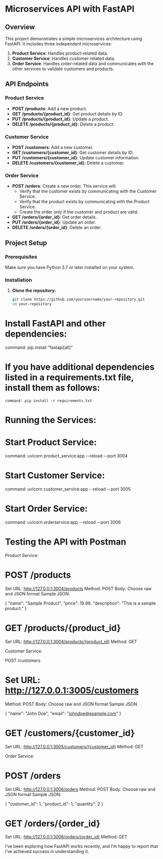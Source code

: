 # Microservices API with FastAPI

## Overview

This project demonstrates a simple microservices architecture using FastAPI. It includes three independent microservices:

1. **Product Service**: Handles product-related data.
2. **Customer Service**: Handles customer-related data.
3. **Order Service**: Handles order-related data and communicates with the other services to validate customers and products.

## API Endpoints

### Product Service

- **POST /products**: Add a new product.
- **GET /products/{product_id}**: Get product details by ID.
- **PUT /products/{product_id}**: Update a product.
- **DELETE /products/{product_id}**: Delete a product.

### Customer Service

- **POST /customers**: Add a new customer.
- **GET /customers/{customer_id}**: Get customer details by ID.
- **PUT /customers/{customer_id}**: Update customer information.
- **DELETE /customers/{customer_id}**: Delete a customer.

### Order Service

- **POST /orders**: Create a new order. This service will:
  - Verify that the customer exists by communicating with the Customer Service.
  - Verify that the product exists by communicating with the Product Service.
  - Create the order only if the customer and product are valid.
- **GET /orders/{order_id}**: Get order details.
- **PUT /orders/{order_id}**: Update an order.
- **DELETE /orders/{order_id}**: Delete an order.

## Project Setup

### Prerequisites

Make sure you have Python 3.7 or later installed on your system.

### Installation

1. **Clone the repository:**

   ```bash
   git clone https://github.com/yourusername/your-repository.git
   cd your-repository


# Install FastAPI and other dependencies:

   command: pip install "fastapi[all]"

# If you have additional dependencies listed in a requirements.txt file, install them as follows:

    command: pip install -r requirements.txt


# Running the Services:

# Start Product Service:
  command: uvicorn product_service:app --reload --port 3004

# Start Customer Service:
  command: uvicorn customer_service:app --reload --port 3005

# Start Order Service:
  command: uvicorn orderservice:app --reload --port 3006


# Testing the API with Postman


 Product Service:

# POST /products

Set URL: http://127.0.0.1:3004/products
Method: POST
Body: Choose raw and JSON format
Sample JSON:

{
  "name": "Sample Product",
  "price": 19.99,
  "description": "This is a sample product."
}

# GET /products/{product_id}

Set URL: http://127.0.0.1:3004/products/{product_id}
Method: GET


  Customer Service:
  
  POST /customers

# Set URL: http://127.0.0.1:3005/customers
Method: POST
Body: Choose raw and JSON format
Sample JSON

{
  "name": "John Doe",
  "email": "johndoe@example.com"
}

# GET /customers/{customer_id}

Set URL: http://127.0.0.1:3005/customers/{customer_id}
Method: GET


Order Service: 

# POST /orders

Set URL: http://127.0.0.1:3006/orders
Method: POST
Body: Choose raw and JSON format
Sample JSON:

{
  "customer_id": 1,
  "product_id": 1,
  "quantity": 2
}

# GET /orders/{order_id}

Set URL: http://127.0.0.1:3006/orders/{order_id}
Method: GET



I’ve been exploring how FastAPI works recently, and I’m happy to report that I’ve achieved success in understanding it.






